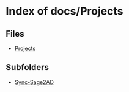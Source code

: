 # Index of docs/Projects

## Files

- [Projects](<Projects/Projects.md>)

## Subfolders

- [Sync-Sage2AD](<Projects/Sync-Sage2AD/index.md>)
